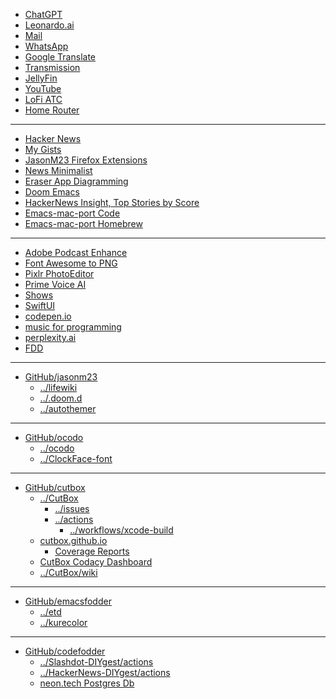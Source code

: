 - [ChatGPT](https://chat.openai.com/)
- [Leonardo.ai](https://app.leonardo.ai/ai-generations)
- [Mail](https://mail.google.com/mail/u/0/#inbox)
- [WhatsApp](https://web.whatsapp.com/)
- [Google Translate](https://translate.google.com)
- [Transmission](http://192.168.1.100:9091)
- [JellyFin](http://192.168.1.100:8096/web/index.html#!/home.html)
- [YouTube](https://youtube.com)
- [LoFi ATC](https://www.lofiatc.com/)
- [Home Router](http://192.168.1.1/)

- - -
- [Hacker News](https://news.ycombinator.com/)
- [My Gists](https://gist.github.com/jasonm23/)
- [JasonM23 Firefox Extensions](https://addons.mozilla.org/en-GB/developers/addons)
- [News Minimalist](https://www.newsminimalist.com/)
- [Eraser App Diagramming](https://app.eraser.io)
- [Doom Emacs](https://github.com/doomemacs/)
- [HackerNews Insight, Top Stories by Score](https://hackernews-insight.vercel.app/story-list-by-score)
- [Emacs-mac-port Code](https://bitbucket.org/mituharu/emacs-mac/overview)
- [Emacs-mac-port Homebrew](https://github.com/railwaycat/homebrew-emacsmacport)

- - -
- [Adobe Podcast Enhance](https://podcast.adobe.com/enhance)
- [Font Awesome to PNG](https://fa2png.app/)
- [Pixlr PhotoEditor](https://pixlr.com/e/)
- [Prime Voice AI](https://beta.elevenlabs.io/speech-synthesis)
- [Shows](https://showrss.info/timeline)
- [SwiftUI](https://developer.apple.com/documentation/swiftui/)
- [codepen.io](https://codepen.io)
- [music for programming](https://musicforprogramming.net/latest/)
- [perplexity.ai](https://www.perplexity.ai/)
- [FDD](http://www.featuredrivendevelopment.com/)

- - -
- [GitHub/jasonm23](https://github.com/jasonm23)
    - [../lifewiki](https://github.com/jasonm23/lifewiki)
    - [../.doom.d](https://github.com/jasonm23/.doom.d)
    - [../autothemer](https://github.com/jasonm23/autothemer)
- - -
- [GitHub/ocodo](https://github.com/ocodo)
    - [../ocodo](https://github.com/ocodo/ocodo)
    - [../ClockFace-font](https://github.com/ocodo/clockFace-font)
- - -
- [GitHub/cutbox](https://github.com/cutbox)
    - [../CutBox](https://github.com/cutbox/CutBox)
      - [../issues](https://github.com/cutbox/CutBox/issues)
      - [../actions](https://github.com/cutbox/CutBox/actions)
        - [../workflows/xcode-build](https://github.com/cutbox/CutBox/actions/workflows/xcode-build.yml)
    - [cutbox.github.io](https://cutbox.github.io)
      - [Coverage Reports](https://cutbox.github.io/CutBox/)
    - [CutBox Codacy Dashboard](https://app.codacy.com/gh/cutbox/CutBox/dashboard)
    - [../CutBox/wiki](https://github.com/cutbox/CutBox/wiki)
- - -
- [GitHub/emacsfodder](https://github.com/emacsfodder)
    - [../etd](https://github.com/emacsfodder/etd)
    - [../kurecolor](https://github.com/emacsfodder/kurecolor)
- - -
- [GitHub/codefodder](https://github.com/codefodder)
    - [../Slashdot-DIYgest/actions](https://github.com/codefodder/Slashdot-DIYgest/actions/workflows/slashdot-diygest-email.yml)
    - [../HackerNews-DIYgest/actions](https://github.com/codefodder/HackerNews-DIYgest/actions/workflows/hacker-news-diygest-hourly-scrape.yml)
    - [neon.tech Postgres Db](https://neon.tech)
